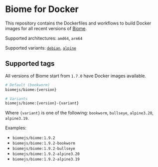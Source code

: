 # Biome for Docker

This repository contains the Dockerfiles and workflows to build Docker images
for all recent versions of [Biome](https://github.com/biomejs/biome).

Supported architectures: `amd64`, `arm64`

Supported variants: [`debian`](docker/debian.Dockerfile), [`alpine`](docker/alpine.Dockerfile)

## Supported tags

All versions of Biome start from `1.7.0` have Docker images available.

```sh
# Default (bookworm)
biomejs/biome:{version}

# Variants
biomejs/biome:{version}-{variant}
```

Where `{variant}` is one of the following: `bookworm`, `bullseye`, `alpine3.20`, `alpine3.19`.

Examples:
- `biomejs/biome:1.9.2`
- `biomejs/biome:1.9.2-bookworm`
- `biomejs/biome:1.9.2-bullseye`
- `biomejs/biome:1.9.2-alpine3.20`
- `biomejs/biome:1.9.2-alpine3.19`


